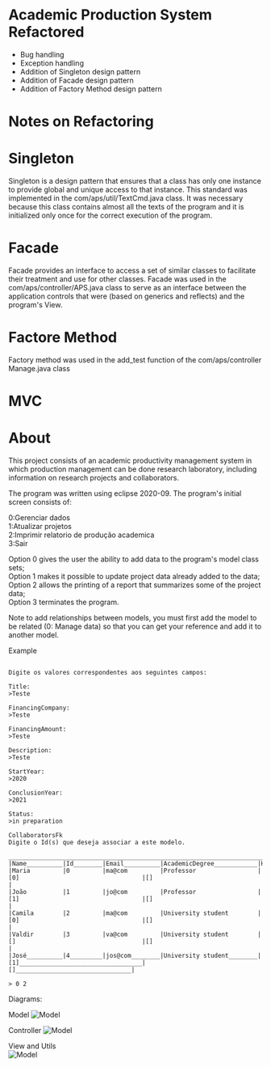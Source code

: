 # Academic Production System Refactored
* Bug handling
* Exception handling
* Addition of Singleton design pattern
* Addition of Facade design pattern
* Addition of Factory Method design pattern

# Notes on Refactoring
# Singleton 
Singleton is a design pattern that ensures that a class has only one instance to provide global and unique access to that instance.
This standard was implemented in the com/aps/util/TextCmd.java class. It was necessary because this class contains almost all the texts of the program and it is initialized only once for the correct execution of the program.

# Facade
Facade provides an interface to access a set of similar classes to facilitate their treatment and use for other classes.
Facade was used in the com/aps/controller/APS.java class to serve as an interface between the application controls that were (based on generics and reflects) and the program's View.

# Factore Method
Factory method was used in the add_test function of the com/aps/controller Manage.java class

# MVC

# About
This project consists of an academic productivity management system in which production management can be done research laboratory, including information on research projects and collaborators.

  The program was written using eclipse 2020-09.
  The program's initial screen consists of:

  0:Gerenciar dados  
  1:Atualizar projetos  
  2:Imprimir relatorio de produção academica  
  3:Sair  

  Option 0 gives the user the ability to add data to the program's model class sets;  
  Option 1 makes it possible to update project data already added to the data;  
  Option 2 allows the printing of a report that summarizes some of the project data;  
  Option 3 terminates the program.  
  
  Note to add relationships between models, you must first add the model to be related (0: Manage data) so that you can get your reference and add it to another model.
  
  Example 
```  
  
Digite os valores correspondentes aos seguintes campos:

Title:
>Teste

FinancingCompany:
>Teste

FinancingAmount:
>Teste

Description:
>Teste

StartYear:
>2020

ConclusionYear:
>2021

Status:
>in preparation

CollaboratorsFk
Digite o Id(s) que deseja associar a este modelo.
 _____________________________________________________________________________________________________________________________________________
|Name__________|Id________|Email__________|AcademicDegree____________|HistoryProjectParticipationFk________|HistoryProjectProductionFk________|
|Maria         |0         |ma@com         |Professor                 |[0]                                  |[]                                |
|João          |1         |jo@com         |Professor                 |[1]                                  |[]                                |
|Camila        |2         |ma@com         |University student        |[0]                                  |[]                                |
|Valdir        |3         |va@com         |University student        |[]                                   |[]                                |
|José__________|4_________|jos@com________|University student________|[1]__________________________________|[]________________________________|

> 0 2
```

  Diagrams:   
  
  Model 
![Model](https://github.com/vjdias/acadmic_production_system/blob/master/diagram/model.PNG)
  
  Controller
![Model](https://github.com/vjdias/acadmic_production_system/blob/master/diagram/controller.PNG)
  
  View and Utils   
![Model](https://github.com/vjdias/acadmic_production_system/blob/master/diagram/view_util.PNG)

